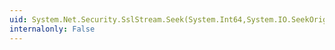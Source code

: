 ```yaml
---
uid: System.Net.Security.SslStream.Seek(System.Int64,System.IO.SeekOrigin)
internalonly: False
---
```


